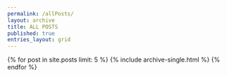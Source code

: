 ```yaml
---
permalink: /allPosts/
layout: archive
title: ALL POSTS
published: true
entries_layout: grid
---
```

{% for post in site.posts limit: 5 %}
  {% include archive-single.html %}
{% endfor %}
